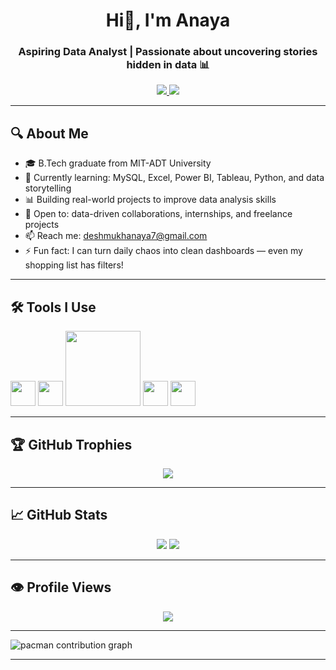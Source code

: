 <h1 align="center">Hi👋, I'm Anaya </h1>
<h3 align="center">Aspiring Data Analyst | Passionate about uncovering stories hidden in data 📊</h3>

<p align="center">
  <a href="https://www.datascienceportfol.io/deshmukhanaya7" target="_blank">
    <img src="https://img.shields.io/badge/Portfolio-Visit-blue?style=for-the-badge&logo=google-chrome" />
  </a>
  <a href="https://www.linkedin.com/in/anayadeshmukh/" target="_blank">
    <img src="https://img.shields.io/badge/LinkedIn-Anaya%20Deshmukh-blue?style=for-the-badge&logo=linkedin" />
  </a>
</p>

---

## 🔍 About Me
- 🎓 B.Tech graduate from MIT-ADT University  
- 🌱 Currently learning: MySQL, Excel, Power BI, Tableau, Python, and data storytelling  
- 📊 Building real-world projects to improve data analysis skills  
- 🤝 Open to: data-driven collaborations, internships, and freelance projects  
- 📫 Reach me: deshmukhanaya7@gmail.com
- ⚡ Fun fact:  I can turn daily chaos into clean dashboards — even my shopping list has filters!

---
## 🛠️ Tools I Use

<p align="left">
  <img src="https://cdn.jsdelivr.net/gh/devicons/devicon/icons/python/python-original.svg" width="40" />
  <img src="https://cdn.jsdelivr.net/gh/devicons/devicon/icons/mysql/mysql-original.svg" width="40" />
  <img src="https://upload.wikimedia.org/wikipedia/commons/4/4b/Tableau_Logo.png" width="120" />
  <img src="https://upload.wikimedia.org/wikipedia/commons/c/cf/New_Power_BI_Logo.svg" width="40" />
  <img src="https://cdn.jsdelivr.net/gh/devicons/devicon/icons/github/github-original.svg" width="40" />
</p>

---

## 🏆 GitHub Trophies
<p align="center">
  <img src="https://github-profile-trophy.vercel.app/?username=AnayaDeshmukh&theme=onedark&no-frame=true&column=7" />
</p>

---

## 📈 GitHub Stats
<p align="center">
  <img src="https://github-readme-stats.vercel.app/api?username=AnayaDeshmukh&show_icons=true&theme=onedark" />
  <img src="https://github-readme-streak-stats.herokuapp.com/?user=AnayaDeshmukh&theme=radical" />
</p>

---
## 👁️ Profile Views
<p align="center">
  <img src="https://komarev.com/ghpvc/?username=AnayaDeshmukh&label=Visitors&style=flat&color=blue" />
</p>

---

<picture>
  <source media="(prefers-color-scheme: dark)" srcset="https://raw.githubusercontent.com/AnayaDeshmukh/AnayaDeshmukh/output/pacman-contribution-graph-dark.svg">
  <source media="(prefers-color-scheme: light)" srcset="https://raw.githubusercontent.com/AnayaDeshmukh/AnayaDeshmukh/output/pacman-contribution-graph.svg">
  <img alt="pacman contribution graph" src="https://raw.githubusercontent.com/AnayaDeshmukh/AnayaDeshmukh/output/pacman-contribution-graph.svg">
</picture>

---

